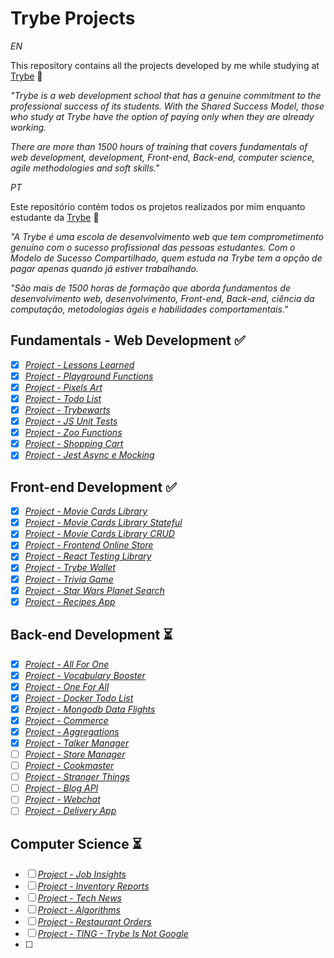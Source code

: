 # Trybe Projects
*EN*

This repository contains all the projects developed by me while studying at [Trybe](https://www.betrybe.com/) :rocket:

_"Trybe is a web development school that has a genuine commitment to the professional success of its students. With the Shared Success Model, those who study at Trybe have the option of paying only when they are already working._

_There are more than 1500 hours of training that covers fundamentals of web development, development, Front-end, Back-end, computer science, agile methodologies and soft skills."_

*PT*

Este repositório contém todos os projetos realizados por mim enquanto estudante da [Trybe](https://www.betrybe.com/) :rocket:

_"A Trybe é uma escola de desenvolvimento web que tem comprometimento genuíno com o sucesso profissional das pessoas estudantes. Com o Modelo de Sucesso
Compartilhado, quem estuda na Trybe tem a opção de pagar apenas quando já estiver trabalhando._

_"São mais de 1500 horas de formação que aborda fundamentos de desenvolvimento web, desenvolvimento, Front-end, Back-end, ciência da computação, metodologias ágeis e habilidades comportamentais."_

## Fundamentals - Web Development :white_check_mark:

- [x] _[Project - Lessons Learned](Fundamentals/sd-013-b-project-lessons-learned)_
- [x] _[Project - Playground Functions](Fundamentals/sd-013-b-project-playground-functions)_
- [x] _[Project - Pixels Art](Fundamentals/sd-013-b-project-pixels-art)_
- [x] _[Project - Todo List](Fundamentals/sd-013-b-project-todo-list)_
- [x] _[Project - Trybewarts](Fundamentals/sd-013-b-project-trybewarts)_
- [x] _[Project - JS Unit Tests](Fundamentals/sd-013-b-project-jest)_
- [x] _[Project - Zoo Functions](Fundamentals/sd-013-b-project-zoo-functions)_
- [x] _[Project - Shopping Cart](Fundamentals/sd-013-b-project-shopping-cart)_
- [x] _[Project - Jest Async e Mocking](Fundamentals/sd-013-b-project-jest)_

## Front-end Development :white_check_mark:

- [x] _[Project - Movie Cards Library](Front-End/sd-013-b-project-movie-cards-library)_
- [x] _[Project - Movie Cards Library Stateful](Front-End/sd-013-b-project-movie-cards-library-stateful)_
- [x] _[Project - Movie Cards Library CRUD](Front-End/sd-013-b-project-movie-card-library-crud)_
- [x] _[Project - Frontend Online Store](Front-End/sd-013-b-project-frontend-online-store)_
- [x] _[Project - React Testing Library](Front-End/sd-013-b-project-react-testing-library)_
- [x] _[Project - Trybe Wallet](Front-End/sd-013-b-project-trybewallet)_
- [x] _[Project - Trivia Game](Front-End/sd-013-b-project-trivia-react-redux)_
- [x] _[Project - Star Wars Planet Search](Front-End/sd-013-b-project-starwars-planets-search)_
- [x] _[Project - Recipes App](Front-End/sd-013-b-project-recipes-app)_

## Back-end Development :hourglass_flowing_sand:

- [x] _[Project - All For One](Back-End/sd-013-b-mysql-all-for-one)_
- [x] _[Project - Vocabulary Booster](Back-End/sd-013-b-mysql-vocabulary-booster)_
- [x] _[Project - One For All](Back-End/sd-013-b-mysql-one-for-all)_
- [x] _[Project - Docker Todo List](Back-End/sd-013-b-project-docker-todo-list)_
- [x] _[Project - Mongodb Data Flights](Back-End/sd-013-b-mongodb-dataflights)_
- [x] _[Project - Commerce](Back-End/sd-013-b-mongodb-commerce)_
- [x] _[Project - Aggregations](Back-End/sd-013-c-mongodb-aggregations)_
- [x] _[Project - Talker Manager](Back-End/sd-013-c-project-talker-manager)_
- [ ] _[Project - Store Manager](Back-End/sd-013-c-store-manager)_
- [ ] _[Project - Cookmaster]()_
- [ ] _[Project - Stranger Things]()_
- [ ] _[Project - Blog API]()_
- [ ] _[Project - Webchat]()_
- [ ] _[Project - Delivery App]()_

## Computer Science :hourglass_flowing_sand:

- [ ] _[Project - Job Insights]()_
- [ ] _[Project - Inventory Reports]()_
- [ ] _[Project - Tech News]()_
- [ ] _[Project - Algorithms]()_
- [ ] _[Project - Restaurant Orders]()_
- [ ] _[Project - TING - Trybe Is Not Google]()_
- [ ] 
